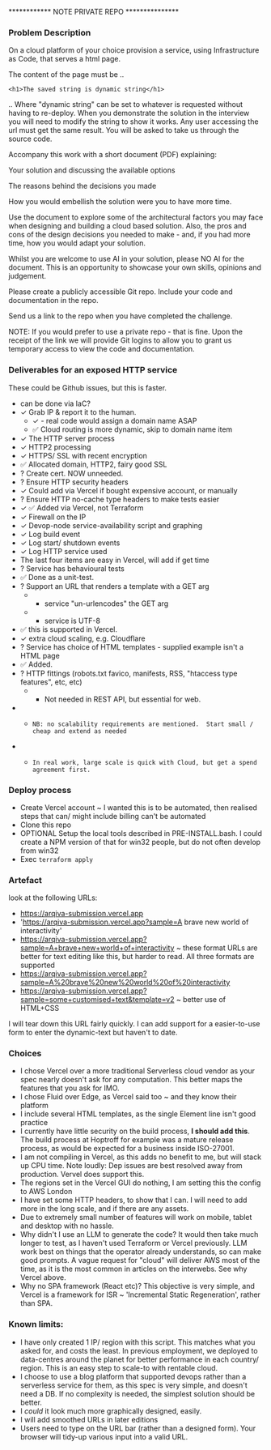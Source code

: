 ************ NOTE PRIVATE REPO ***************


### Problem Description

On a cloud platform of your choice provision a service, using Infrastructure as Code, that serves a html page.

The content of the page must be ..

    <h1>The saved string is dynamic string</h1>

.. Where "dynamic string" can be set to whatever is requested without having to re-deploy. When you demonstrate the solution in the interview you will need to modify the string to show it works. Any user accessing the url must get the same result. You will be asked to take us through the source code.

Accompany this work with a short document (PDF) explaining:

Your solution and discussing the available options

The reasons behind the decisions you made

How you would embellish the solution were you to have more time.

Use the document to explore some of the architectural factors you may face when designing and building a cloud based solution. Also, the pros and cons of the design decisions you needed to make - and, if you had more time, how you would adapt your solution.

Whilst you are welcome to use AI in your solution, please NO AI for the document. This is an opportunity to showcase your own skills, opinions and judgement.

Please create a publicly accessible Git repo. Include your code and documentation in the repo.

Send us a link to the repo when you have completed the challenge.

NOTE: If you would prefer to use a private repo - that is fine. Upon the receipt of the link we will provide Git logins to allow you to grant us temporary access to view the code and documentation.



### Deliverables for an exposed HTTP service

These could be Github issues, but this is faster.
 
- can be done via IaC?
- ✓ 	Grab IP & report it to the human.  
  - ✓  - real code would assign a domain name ASAP
  - ✅ Cloud routing is more dynamic, skip to domain name item
- ✓ 	The HTTP server process
- ✓		HTTP2 processing
- ✓ 	HTTPS/ SSL with recent encryption
-   ✅ Allocated domain, HTTP2, fairy good SSL  
- ? 	Create cert.  NOW unneeded. 
- ? 	Ensure HTTP security headers
- ✓    Could add via Vercel if bought expensive account, or manually
- ? 	Ensure HTTP no-cache type headers to make tests easier
- ✓ ✅ Added via Vercel, not Terraform 
- ✓ 	Firewall on the IP
- ✓  	Devop-node service-availability script and graphing
- ✓ 	Log build event
- ✓		Log start/ shutdown events 
- ✓ 	Log HTTP service used 
- The last four items are easy in Vercel, will add if get time
- ? 	Service has behavioural tests
-   ✅ Done as a unit-test.   
- ? 	Support an URL that renders a template with a GET arg
  -	- service "un-urlencodes" the GET arg
  - - service is UTF-8 
-   ✅ this is supported in Vercel.
- ✓     extra cloud scaling, e.g. Cloudflare
- ? 	Service has choice of HTML templates - supplied example isn't a HTML page
-   ✅  Added. 
- ? 	HTTP fittings (robots.txt favico, manifests, RSS, "htaccess type features", etc, etc) 
  -	- Not needed in REST API, but essential for web.
- - 	NB: no scalability requirements are mentioned.  Start small / cheap and extend as needed
- - 	In real work, large scale is quick with Cloud, but get a spend agreement first.


### Deploy process

- Create Vercel account ~ I wanted this is to be automated, then realised steps that can/ might include billing can't be automated
- Clone this repo
- OPTIONAL Setup the local tools described in PRE-INSTALL.bash.  I could create a NPM version of that for win32 people, but do not often develop from win32
- Exec ` terraform apply ` 


### Artefact

look at the following URLs:
- https://arqiva-submission.vercel.app
- 'https://arqiva-submission.vercel.app?sample=A brave new world of interactivity'
- https://arqiva-submission.vercel.app?sample=A+brave+new+world+of+interactivity   ~ these format URLs are better for text editing like this, but harder to read.   All three formats are supported
- https://arqiva-submission.vercel.app?sample=A%20brave%20new%20world%20of%20interactivity  
- https://arqiva-submission.vercel.app?sample=some+customised+text&template=v2 ~ better use of HTML+CSS

I will tear down this URL fairly quickly.   I can add support for a easier-to-use form to enter the dynamic-text but haven't to date.


### Choices

- I chose Vercel over a more traditional Serverless cloud vendor as your spec nearly doesn't ask for any computation.   This better maps the features that you ask for IMO. 
- I chose Fluid over Edge, as Vercel said too ~ and they know their platform
- I include several HTML templates, as the single Element line isn't good practice 
- I currently have little security on the build process, **I should add this**.  The build process at Hoptroff for example was a mature release process, as would be expected for a business inside ISO-27001.
- I am not compiling in Vercel, as this adds no benefit to me, but will stack up CPU time.   Note loudly: Dep issues are best resolved away from production.   Vervel does support this.
- The regions set in the Vercel GUI do nothing, I am setting this the config to AWS London
- I have set some HTTP headers, to show that I can.   I will need to add more in the long scale, and if there are any assets.   
- Due to extremely small number of features will work on mobile, tablet and desktop with no hassle.  
- Why didn't I use an LLM to generate the code?   It would then take much longer to test, as I haven't used Terraform or Vercel previously.  LLM work best on things that the operator already understands, so can make good prompts.   A vague request for "cloud" will deliver AWS most of the time, as it is the most common in articles on the interwebs.  See why Vercel above.
- Why no SPA framework (React etc)?  This objective is very simple, and Vercel is a framework for ISR ~ 'Incremental Static Regeneration', rather than SPA.  

### Known limits:

- I have only created 1 IP/ region with this script.   This matches what you asked for, and costs the least.   In previous employment, we deployed to data-centres around the planet for better performance in each country/ region.   This is an easy step to scale-to with rentable cloud.
- I choose to use a blog platform that supported devops rather than a serverless service for them, as this spec is very simple, and doesn't need a DB.   If no complexity is needed, the simplest solution should be better. 
- I *could* it look much more graphically designed,  easily.
- I will add smoothed URLs in later editions
- Users need to type on the URL bar (rather than a designed form).   Your browser will tidy-up various input into a valid URL.

